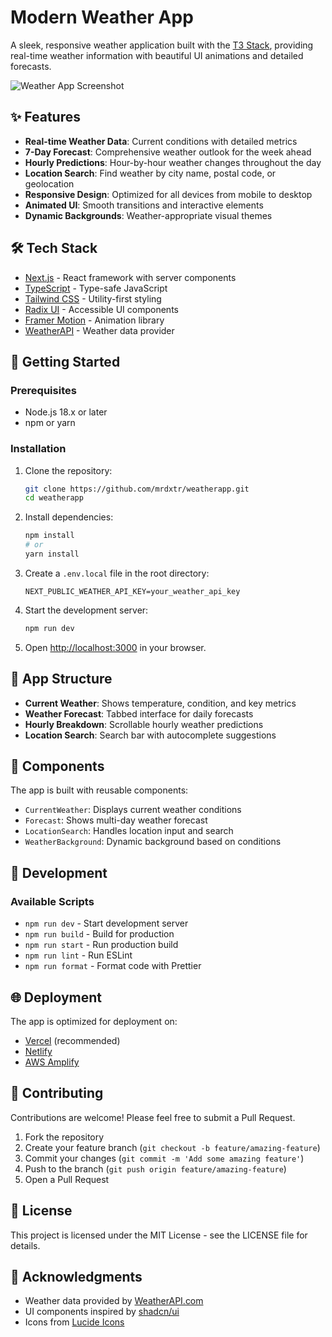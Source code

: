 # Modern Weather App

A sleek, responsive weather application built with the [T3 Stack](https://create.t3.gg/), providing real-time weather information with beautiful UI animations and detailed forecasts.

![Weather App Screenshot](https://via.placeholder.com/800x400?text=Weather+App+Screenshot)

## ✨ Features

- **Real-time Weather Data**: Current conditions with detailed metrics
- **7-Day Forecast**: Comprehensive weather outlook for the week ahead
- **Hourly Predictions**: Hour-by-hour weather changes throughout the day
- **Location Search**: Find weather by city name, postal code, or geolocation
- **Responsive Design**: Optimized for all devices from mobile to desktop
- **Animated UI**: Smooth transitions and interactive elements
- **Dynamic Backgrounds**: Weather-appropriate visual themes

## 🛠️ Tech Stack

- [Next.js](https://nextjs.org) - React framework with server components
- [TypeScript](https://www.typescriptlang.org/) - Type-safe JavaScript
- [Tailwind CSS](https://tailwindcss.com) - Utility-first styling
- [Radix UI](https://www.radix-ui.com/) - Accessible UI components
- [Framer Motion](https://www.framer.com/motion/) - Animation library
- [WeatherAPI](https://www.weatherapi.com/) - Weather data provider

## 🚀 Getting Started

### Prerequisites

- Node.js 18.x or later
- npm or yarn

### Installation

1. Clone the repository:

   ```bash
   git clone https://github.com/mrdxtr/weatherapp.git
   cd weatherapp
   ```

2. Install dependencies:

   ```bash
   npm install
   # or
   yarn install
   ```

3. Create a `.env.local` file in the root directory:

   ```
   NEXT_PUBLIC_WEATHER_API_KEY=your_weather_api_key
   ```

4. Start the development server:

   ```bash
   npm run dev
   ```

5. Open [http://localhost:3000](http://localhost:3000) in your browser.

## 📱 App Structure

- **Current Weather**: Shows temperature, condition, and key metrics
- **Weather Forecast**: Tabbed interface for daily forecasts
- **Hourly Breakdown**: Scrollable hourly weather predictions
- **Location Search**: Search bar with autocomplete suggestions

## 🧩 Components

The app is built with reusable components:

- `CurrentWeather`: Displays current weather conditions
- `Forecast`: Shows multi-day weather forecast
- `LocationSearch`: Handles location input and search
- `WeatherBackground`: Dynamic background based on conditions

## 🔧 Development

### Available Scripts

- `npm run dev` - Start development server
- `npm run build` - Build for production
- `npm run start` - Run production build
- `npm run lint` - Run ESLint
- `npm run format` - Format code with Prettier

## 🌐 Deployment

The app is optimized for deployment on:

- [Vercel](https://vercel.com) (recommended)
- [Netlify](https://netlify.com)
- [AWS Amplify](https://aws.amazon.com/amplify/)

## 🤝 Contributing

Contributions are welcome! Please feel free to submit a Pull Request.

1. Fork the repository
2. Create your feature branch (`git checkout -b feature/amazing-feature`)
3. Commit your changes (`git commit -m 'Add some amazing feature'`)
4. Push to the branch (`git push origin feature/amazing-feature`)
5. Open a Pull Request

## 📄 License

This project is licensed under the MIT License - see the LICENSE file for details.

## 🙏 Acknowledgments

- Weather data provided by [WeatherAPI.com](https://www.weatherapi.com/)
- UI components inspired by [shadcn/ui](https://ui.shadcn.com/)
- Icons from [Lucide Icons](https://lucide.dev/)
